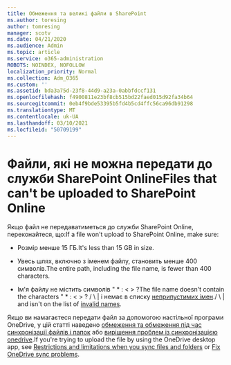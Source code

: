 ```yaml
---
title: Обмеження та великі файли в SharePoint
ms.author: toresing
author: tomresing
manager: scotv
ms.date: 04/21/2020
ms.audience: Admin
ms.topic: article
ms.service: o365-administration
ROBOTS: NOINDEX, NOFOLLOW
localization_priority: Normal
ms.collection: Adm_O365
ms.custom: ''
ms.assetid: bda3a75d-23f8-44d9-a23a-0abbfdccf131
ms.openlocfilehash: f4900811e23bf8cb515bd22faed015d92fa34b64
ms.sourcegitcommit: 0eb4f9bde53395b5fd4b5cd4ffc56ca96db91298
ms.translationtype: MT
ms.contentlocale: uk-UA
ms.lasthandoff: 03/10/2021
ms.locfileid: "50709199"
---
```

# <a name="files-that-cant-be-uploaded-to-sharepoint-online"></a><span data-ttu-id="b1923-102">Файли, які не можна передати до служби SharePoint Online</span><span class="sxs-lookup"><span data-stu-id="b1923-102">Files that can't be uploaded to SharePoint Online</span></span>

<span data-ttu-id="b1923-103">Якщо файл не передаватиметься до служби SharePoint Online, переконайтеся, що:</span><span class="sxs-lookup"><span data-stu-id="b1923-103">If a file won't upload to SharePoint Online, make sure:</span></span>
  
- <span data-ttu-id="b1923-104">Розмір менше 15 ГБ.</span><span class="sxs-lookup"><span data-stu-id="b1923-104">It's less than 15 GB in size.</span></span>
    
- <span data-ttu-id="b1923-105">Увесь шлях, включно з іменем файлу, становить менше 400 символів.</span><span class="sxs-lookup"><span data-stu-id="b1923-105">The entire path, including the file name, is fewer than 400 characters.</span></span>
    
- <span data-ttu-id="b1923-106">Ім'я файлу не містить символів " \* : \< \> ?</span><span class="sxs-lookup"><span data-stu-id="b1923-106">The file name doesn't contain the characters " \* : \< \> ?</span></span> <span data-ttu-id="b1923-107">/ \ | і немає в списку [неприпустимих імен](https://go.microsoft.com/fwlink/?linkid=866430).</span><span class="sxs-lookup"><span data-stu-id="b1923-107">/ \ | and isn't on the list of [invalid names](https://go.microsoft.com/fwlink/?linkid=866430).</span></span>
    
<span data-ttu-id="b1923-108">Якщо ви намагаєтеся передати файл за допомогою настільної програми OneDrive, у цій статті наведено [обмеження та обмеження під час синхронізації файлів і папок](https://go.microsoft.com/fwlink/p/?LinkID=717734) або [вирішення проблем із синхронізацією onedrive](https://go.microsoft.com/fwlink/?linkid=866431).</span><span class="sxs-lookup"><span data-stu-id="b1923-108">If you're trying to upload the file by using the OneDrive desktop app, see [Restrictions and limitations when you sync files and folders](https://go.microsoft.com/fwlink/p/?LinkID=717734) or [Fix OneDrive sync problems](https://go.microsoft.com/fwlink/?linkid=866431).</span></span>
  

